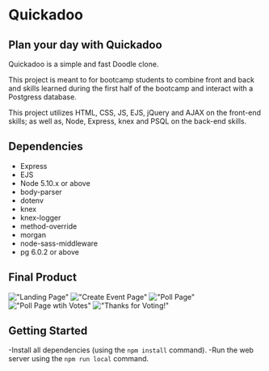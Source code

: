 # Quickadoo
## Plan your day with Quickadoo

Quickadoo is a simple and fast Doodle clone.

This project is meant to for bootcamp students to combine front and back and skills learned during the first half of the bootcamp and interact with a Postgress database.

This project utilizes HTML, CSS, JS, EJS, jQuery and AJAX on the front-end skills; as well as, Node, Express, knex and PSQL on the back-end skills.


## Dependencies

- Express
- EJS
- Node 5.10.x or above
- body-parser
- dotenv
- knex
- knex-logger
- method-override
- morgan
- node-sass-middleware
- pg 6.0.2 or above

## Final Product

!["Landing Page"]()
!["Create Event Page"]()
!["Poll Page"]()
!["Poll Page wtih Votes"]()
!["Thanks for Voting!"]()

## Getting Started

-Install all dependencies (using the `npm install` command).
-Run the web server using the `npm run local` command.